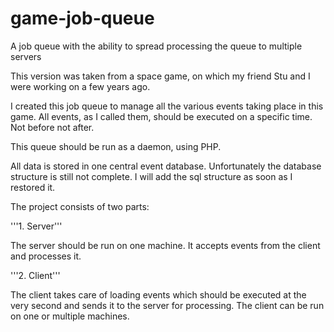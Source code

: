 game-job-queue
==============

A job queue with the ability to spread processing the queue to multiple servers


This version was taken from a space game, on which my friend Stu and I were working on a few years ago.

I created this job queue to manage all the various events taking place in this game. All events, as I called them,  should be executed on a specific time. Not before not after.

This queue should be run as a daemon, using PHP.

All data is stored in one central event database. Unfortunately the database structure is still not complete. I will add the sql structure as soon as I restored it.

The project consists of two parts:

'''1. Server'''
  
The server should be run on one machine. It accepts events from the client and processes it.
 
'''2. Client'''
 
The client takes care of loading events which should be executed at the very second and sends it to the server for processing. The client can be run on one or multiple machines. 
